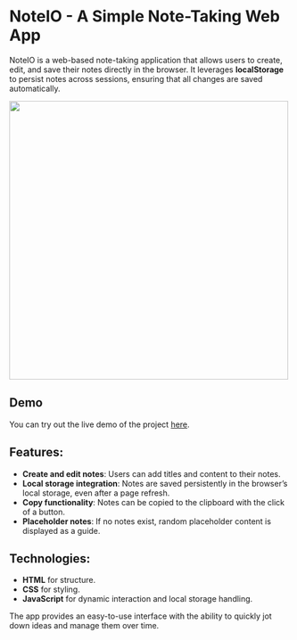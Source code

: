 # NoteIO - A Simple Note-Taking Web App

NoteIO is a web-based note-taking application that allows users to create, edit, and save their notes directly in the browser. It leverages **localStorage** to persist notes across sessions, ensuring that all changes are saved automatically.

<img src="https://github.com/user-attachments/assets/61c72dc0-9b95-4734-b88b-c7f5b3c3ea80" width="500"/>

## Demo

You can try out the live demo of the project [here](https://vxncius-dev.github.io/NoteIO/).

## Features:
- **Create and edit notes**: Users can add titles and content to their notes.
- **Local storage integration**: Notes are saved persistently in the browser’s local storage, even after a page refresh.
- **Copy functionality**: Notes can be copied to the clipboard with the click of a button.
- **Placeholder notes**: If no notes exist, random placeholder content is displayed as a guide.

## Technologies:
- **HTML** for structure.
- **CSS** for styling.
- **JavaScript** for dynamic interaction and local storage handling.

The app provides an easy-to-use interface with the ability to quickly jot down ideas and manage them over time.

